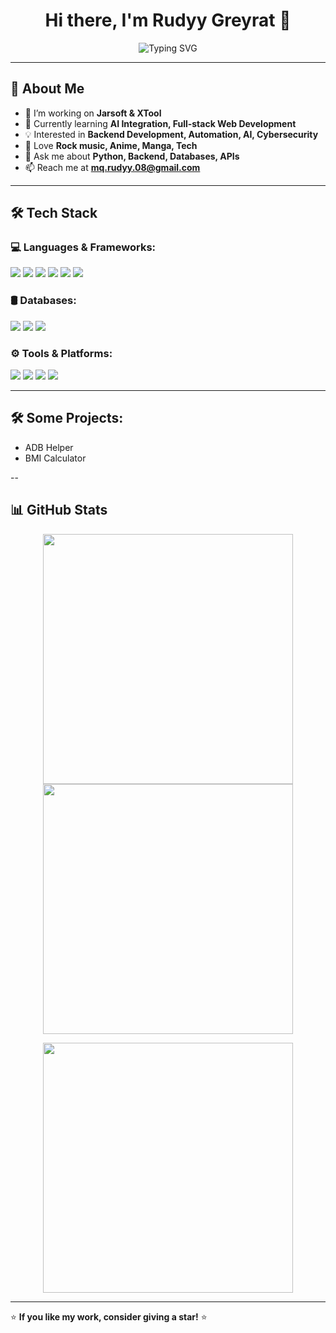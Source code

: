<h1 align="center">Hi there, I'm Rudyy Greyrat 👋</h1>

<p align="center">
  <img src="https://readme-typing-svg.demolab.com?font=Fira+Code&weight=500&size=22&pause=1000&color=00FF00&center=true&vCenter=true&width=500&lines=Software+Developer;Backend+Engineer;Tech+Enthusiast;Anime+%2F+Manga+Lover;High+School+Student" alt="Typing SVG" />
</p>

---

## 🚀 About Me

- 🔭 I’m working on **Jarsoft & XTool**  
- 🌱 Currently learning **AI Integration, Full-stack Web Development**  
- 💡 Interested in **Backend Development, Automation, AI, Cybersecurity**  
- 🎸 Love **Rock music, Anime, Manga, Tech**  
- 💬 Ask me about **Python, Backend, Databases, APIs**  
- 📫 Reach me at **mq.rudyy.08@gmail.com**  

---

## 🛠️ Tech Stack

### 💻 Languages & Frameworks:
<p>
  <img src="https://img.shields.io/badge/Python-3776AB?style=for-the-badge&logo=python&logoColor=white" />
  <img src="https://img.shields.io/badge/C%2B%2B-00599C?style=for-the-badge&logo=c%2B%2B&logoColor=white" />
  <img src="https://img.shields.io/badge/Node.js-339933?style=for-the-badge&logo=node.js&logoColor=white" />
  <img src="https://img.shields.io/badge/React-61DAFB?style=for-the-badge&logo=react&logoColor=black" />
  <img src="https://img.shields.io/badge/FastAPI-009688?style=for-the-badge&logo=fastapi&logoColor=white" />
  <img src="https://img.shields.io/badge/Flask-000000?style=for-the-badge&logo=flask&logoColor=white" />
</p>

### 🛢️ Databases:
<p>
  <img src="https://img.shields.io/badge/MySQL-4479A1?style=for-the-badge&logo=mysql&logoColor=white" />
  <img src="https://img.shields.io/badge/MongoDB-47A248?style=for-the-badge&logo=mongodb&logoColor=white" />
  <img src="https://img.shields.io/badge/Meilisearch-53A1F5?style=for-the-badge&logo=meilisearch&logoColor=white" />
</p>

### ⚙️ Tools & Platforms:
<p>
  <img src="https://img.shields.io/badge/Linux-FCC624?style=for-the-badge&logo=linux&logoColor=black" />
  <img src="https://img.shields.io/badge/Pterodactyl-2B2D42?style=for-the-badge&logo=pterodactyl&logoColor=white" />
  <img src="https://img.shields.io/badge/Aternos-1B1E23?style=for-the-badge&logo=aternos&logoColor=white" />
  <img src="https://img.shields.io/badge/GitHub-181717?style=for-the-badge&logo=github&logoColor=white" />
</p>

---

## 🛠️ Some Projects:
- ADB Helper
- BMI Calculator

--

## 📊 GitHub Stats

<p align="center">
  <img src="https://github-readme-stats.vercel.app/api?username=dmquang&show_icons=true&theme=radical" width="400px" />
  <img src="https://github-readme-streak-stats.herokuapp.com/?user=dmquang&theme=radical" width="400px" />
</p>

<p align="center">
  <img src="https://github-readme-stats.vercel.app/api/top-langs/?username=dmquang&layout=compact&theme=radical" width="400px" />
</p>

---

⭐ **If you like my work, consider giving a star!** ⭐
